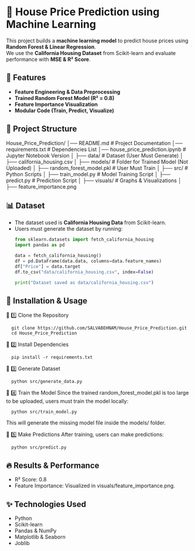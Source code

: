 # 🏡 House Price Prediction using Machine Learning
This project builds a **machine learning model** to predict house prices using **Random Forest & Linear Regression**.  
We use the **California Housing Dataset** from Scikit-learn and evaluate performance with **MSE & R² Score**.

## 📌 Features
- **Feature Engineering & Data Preprocessing**
- **Trained Random Forest Model (R² = 0.8)**
- **Feature Importance Visualization**
- **Modular Code (Train, Predict, Visualize)**

## 📂 Project Structure
  House_Price_Prediction/ │── README.md # Project Documentation │── requirements.txt # Dependencies List │── house_price_prediction.ipynb # Jupyter Notebook Version │ ├── data/ # Dataset (User Must Generate) │ ├── california_housing.csv │ ├── models/ # Folder for Trained Model (Not Uploaded) │ ├── random_forest_model.pkl # User Must Train │ ├── src/ # Python Scripts │ ├── train_model.py # Model Training Script │ ├── predict.py # Prediction Script │ ├── visuals/ # Graphs & Visualizations │ ├── feature_importance.png

## 📊 Dataset
- The dataset used is **California Housing Data** from Scikit-learn.
- Users must generate the dataset by running:
  ```python
  from sklearn.datasets import fetch_california_housing
  import pandas as pd

  data = fetch_california_housing()
  df = pd.DataFrame(data.data, columns=data.feature_names)
  df["Price"] = data.target
  df.to_csv("data/california_housing.csv", index=False)

  print("Dataset saved as data/california_housing.csv")
## 🚀 Installation & Usage
  🔹 1️⃣ Clone the Repository
    
      git clone https://github.com/SALVABEHNAM/House_Price_Prediction.git
      cd House_Price_Prediction
      
  🔹 2️⃣ Install Dependencies
    
      pip install -r requirements.txt
  
  🔹 3️⃣ Generate Dataset
      
      python src/generate_data.py
  🔹 4️⃣ Train the Model
  Since the trained random_forest_model.pkl is too large to be uploaded, users must train the model locally:
  
      python src/train_model.py
  
  This will generate the missing model file inside the models/ folder.
  
  🔹 5️⃣ Make Predictions
  After training, users can make predictions:
  
      python src/predict.py

## 🔥 Results & Performance
  - R² Score: 0.8
  - Feature Importance: Visualized in visuals/feature_importance.png.
## ✨ Technologies Used
- Python
- Scikit-learn
- Pandas & NumPy
- Matplotlib & Seaborn
- Joblib 
